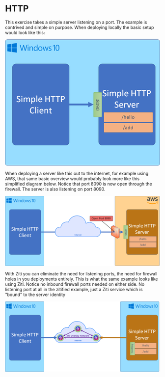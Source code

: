 # HTTP

This exercise takes a simple server listening on a port. The example is contrived and simple on purpose. When deploying
locally the basic setup would look like this:

![image](./simple-example.png)

When deploying a server like this out to the internet, for example using AWS, that same basic overview would 
probably look more like this simplified diagram below. Notice that port 8090 is now open through the firewall. The 
server is also listening on port 8090.

![image](./simple-cloud.png)

With Ziti you can eliminate the need for listening ports, the need for firewall holes in you deployments entirely. 
This is what the same example looks like using Ziti. Notice no inbound firewall ports needed on either side. No 
listening port at all in the zitified example, just a Ziti service which is "bound" to the server identity

![image](./simple-zitified-example.png)
